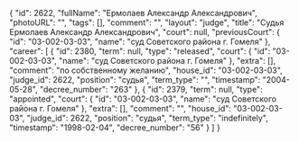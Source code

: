 {
    "id": 2622,
    "fullName": "Ермолаев Александр Александрович",
    "photoURL": "",
    "tags": [],
    "comment": "",
    "layout": "judge",
    "title": "Судья Ермолаев Александр Александрович",
    "court": null,
    "previousCourt": {
        "id": "03-002-03-03",
        "name": "суд Советского района г. Гомеля"
    },
    "career": [
        {
            "id": 2380,
            "term": null,
            "type": "released",
            "court": {
                "id": "03-002-03-03",
                "name": "суд Советского района г. Гомеля"
            },
            "extra": [],
            "comment": "по собственному желанию",
            "house_id": "03-002-03-03",
            "judge_id": 2622,
            "position": "судья",
            "term_type": "",
            "timestamp": "2004-05-28",
            "decree_number": "263"
        },
        {
            "id": 2379,
            "term": null,
            "type": "appointed",
            "court": {
                "id": "03-002-03-03",
                "name": "суд Советского района г. Гомеля"
            },
            "extra": [],
            "comment": "",
            "house_id": "03-002-03-03",
            "judge_id": 2622,
            "position": "судья",
            "term_type": "indefinitely",
            "timestamp": "1998-02-04",
            "decree_number": "56"
        }
    ]
}